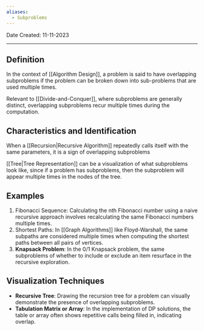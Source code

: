 ```yaml
---
aliases:
  - Subproblems
---
```

Date Created: 11-11-2023
___
## Definition
In the context of [[Algorithm Design]], a problem is said to have overlapping subproblems if the
problem can be broken down into sub-problems that are used multiple times.

Relevant to [[Divide-and-Conquer]], where subproblems are generally distinct, overlapping 
subproblems recur multiple times during the computation.

## Characteristics and Identification
When a [[Recursion|Recursive Algorithm]] repeatedly calls itself with the same parameters, it is a sign of overlapping subproblems

[[Tree|Tree Representation]] can be a visualization of what subproblems look like, since if a problem has subproblems, then the subproblem will appear multiple times in the nodes of the tree. 


## Examples
1) Fibonacci Sequence: Calculating the nth Fibonacci number using a naive recursive approach involves recalculating the same Fibonacci numbers multiple times.
2) Shortest Paths: In [[Graph Algorithms]] like Floyd-Warshall, the same subpaths are considered multiple times when computing the shortest paths between all pairs of vertices.
3) **Knapsack Problem**: In the 0/1 Knapsack problem, the same subproblems of whether to include or exclude an item resurface in the recursive exploration.

## Visualization Techniques
- **Recursive Tree**: Drawing the recursion tree for a problem can visually demonstrate the presence of overlapping subproblems.
- **Tabulation Matrix or Array**: In the implementation of DP solutions, the table or array often shows repetitive calls being filled in, indicating overlap.


